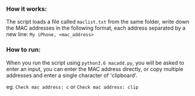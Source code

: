 ### How it works:
The script loads a file called `maclist.txt` from the same folder, write down the MAC addresses in the following format, each address separated by a new line:
`My iPhone, <mac_address>`

### How to run:
When you run the script using `python3.6 macadd.py`, you will be asked to enter an input, you can enter the MAC address directly, or copy multiple addresses and enter a single character of 'clipboard'.

eg. `Check mac address: c` or `Check mac address: clip`
